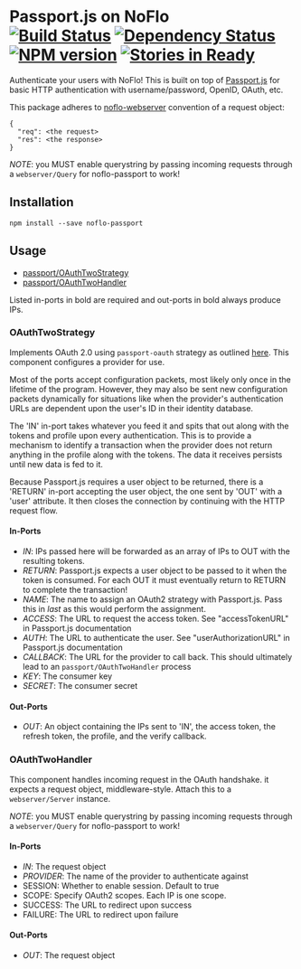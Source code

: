 # Passport.js on NoFlo <br/>[![Build Status](https://secure.travis-ci.org/kenhkan/noflo-passport.png?branch=master)](http://travis-ci.org/kenhkan/noflo-passport) [![Dependency Status](https://david-dm.org/kenhkan/noflo-passport.png)](https://david-dm.org/kenhkan/noflo-passport) [![NPM version](https://badge.fury.io/js/noflo-passport.png)](http://badge.fury.io/js/noflo-passport) [![Stories in Ready](https://badge.waffle.io/kenhkan/noflo-passport.png)](http://waffle.io/kenhkan/noflo-passport)

Authenticate your users with NoFlo! This is built on top of
[Passport.js](http://passportjs.org/) for basic HTTP authentication with
username/password, OpenID, OAuth, etc.

This package adheres to
[noflo-webserver](https://github.com/noflo/noflo-webserver/) convention of a
request object:

    {
      "req": <the request>
      "res": <the response>
    }

*NOTE*: you MUST enable querystring by passing incoming requests through a
`webserver/Query` for noflo-passport to work!

## Installation

`npm install --save noflo-passport`

## Usage

* [passport/OAuthTwoStrategy](#OAuthTwoStrategy)
* [passport/OAuthTwoHandler](#OAuthTwoHandler)

Listed in-ports in bold are required and out-ports in bold always produce IPs.


### OAuthTwoStrategy

Implements OAuth 2.0 using `passport-oauth` strategy as outlined
[here](http://passportjs.org/guide/oauth/). This component configures a
provider for use.

Most of the ports accept configuration packets, most likely only once in the
lifetime of the program. However, they may also be sent new configuration
packets dynamically for situations like when the provider's authentication URLs
are dependent upon the user's ID in their identity database.

The 'IN' in-port takes whatever you feed it and spits that out along with the
tokens and profile upon every authentication. This is to provide a mechanism to
identify a transaction when the provider does not return anything in the
profile along with the tokens. The data it receives persists until new data is
fed to it.

Because Passport.js requires a user object to be returned, there is a 'RETURN'
in-port accepting the user object, the one sent by 'OUT' with a 'user'
attribute. It then closes the connection by continuing with the HTTP request
flow.

#### In-Ports

* *IN*: IPs passed here will be forwarded as an array of IPs to OUT with the
  resulting tokens.
* *RETURN*: Passport.js expects a user object to be passed to it when the token
  is consumed. For each OUT it must eventually return to RETURN to complete the
  transaction!
* *NAME*: The name to assign an OAuth2 strategy with Passport.js. Pass this in
  *last* as this would perform the assignment.
* *ACCESS*: The URL to request the access token. See "accessTokenURL" in
  Passport.js documentation
* *AUTH*: The URL to authenticate the user. See "userAuthorizationURL" in
  Passport.js documentation
* *CALLBACK*: The URL for the provider to call back. This should ultimately lead
  to an `passport/OAuthTwoHandler` process
* *KEY*: The consumer key
* *SECRET*: The consumer secret

#### Out-Ports

* *OUT*: An object containing the IPs sent to 'IN', the access token, the
  refresh token, the profile, and the verify callback.

### OAuthTwoHandler

This component handles incoming request in the OAuth handshake. it expects a
request object, middleware-style. Attach this to a `webserver/Server` instance.

*NOTE*: you MUST enable querystring by passing incoming requests through a
`webserver/Query` for noflo-passport to work!

#### In-Ports

* *IN*: The request object
* *PROVIDER*: The name of the provider to authenticate against
* SESSION: Whether to enable session. Default to true
* SCOPE: Specify OAuth2 scopes. Each IP is one scope.
* SUCCESS: The URL to redirect upon success
* FAILURE: The URL to redirect upon failure

#### Out-Ports

* *OUT*: The request object
